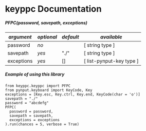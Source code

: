 # keyppc Documentation

##### _PFPC(password, savepath, exceptions)_

|_argument_|_optional_|_default_|_available_|
|---|---|---|---|
|password|_no_| | [ string type ] |
|savepath|_yes_|"./"| [ string type ]|
|exceptions|_yes_|[]| [ list-pynput-key type ]|

##### Example of using this library

    from keyppc.keyppc import PFPC
    from pynput.keyboard import KeyCode, Key
    exceptions = [Key.esc, Key.ctrl, Key.end, KeyCode(char = 'o')]
    savepath = "./"
    password = "abcdefg"
    PFPC(
      password = password,
      savepath = savepath,
      exceptions = exceptions
    ).run(chances = 5, verbose = True)
